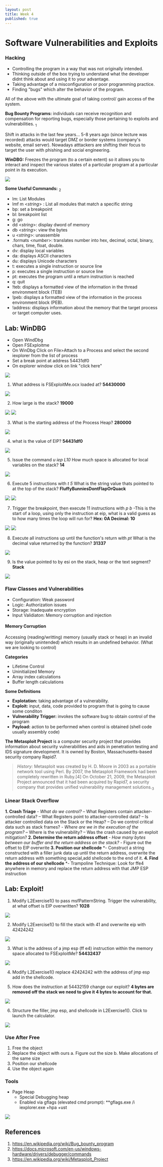 ```yaml
---
layout: post
title: Week 4
published: true
---
```

# Software Vulnerabilities and Exploits
### Hacking
- Controlling the program in a way that was not originally intended. 
- Thinking outside of the box trying to understand what the developer didnt think about and using it to your advantage. 
- Taking advantage of a misconfiguration or poor programming practice.
- Finding "bugs" which alter the behavior of the program.

All of the above with the ultimate goal of taking control/ gain access of the system.

**Bug Bounty Programs:** individuals can receive recognition and compensation for reporting bugs, especially those pertaining to exploits and vulnerabilities. <sub>1</sub>

Shift in attacks in the last few years...
5-8 years ago (since lecture was recorded) attacks would target DMZ or border systems (company's website, email server). 
Nowadays atttackers are shifting their focus to target the user with phishing and social engineering. 

**WinDBG:** Freezes the program (to a certain extent) so it allows you to interact and inspect the various states of a particular program at a particular point in its execution.

<img src= "https://raw.githubusercontent.com/viscovin/viscovin.github.io/master/images/windbg.JPG">

**Some Useful Commands:** <sub>2</sub>
- lm: List Modules
- lmf m <*string*> : List all modules that match a specific string
- bp: set a breakpoint 
- bl: breakpoint list
- g: go
- dd <*string*>: display dword of memory 
- db <*string*>: view the bytes
- u <*string*>: unassemble
- .formats <*number*>: translates number into hex, decimal, octal, binary, chars, time, float, double. 
- dv: display local variables
- da: displays ASCII characters
- du: displays Unicode characters
- t: executes a single instruction or source line
- p: executes a single instruction  or source line
- pt: executes the program until a return instruction is reached
- q: quit
- !teb: displays a formatted view of the information in the thread environment block (TEB) 
- !peb: displays a formatted view of the information in the process environment block (PEB).
- !address: displays information about the memory that the target process or target computer uses.

## Lab: WinDBG

- Open WindDbg
- Open FSExploitme 
- On WinDbg Click on File>Attach to a Process  and select the second iexplorer from the list of process  
- Set a break point at address 54431df0
- On explorer window click on link "click here"

<img src= "https://raw.githubusercontent.com/viscovin/viscovin.github.io/master/images/labScreenshot1.JPG">

1. What address is FSExploitMe.ocx loaded at? 
**54430000**
<img src= "https://raw.githubusercontent.com/viscovin/viscovin.github.io/master/images/Q1.JPG">

2. How large is the stack?
**19000**
<img src= "https://raw.githubusercontent.com/viscovin/viscovin.github.io/master/images/Q2_2.JPG">
<img src= "https://raw.githubusercontent.com/viscovin/viscovin.github.io/master/images/Q2_1.JPG">

3. What is the starting address of the Process Heap?
**280000**
<img src= "https://raw.githubusercontent.com/viscovin/viscovin.github.io/master/images/Q3.JPG">

4. what is the value of EIP?
**54431df0**
<img src= "https://raw.githubusercontent.com/viscovin/viscovin.github.io/master/images/Q4.JPG">

5. Issue the command *u iep L10* How much space is allocated for local variables on the stack?
**14**
<img src= "https://raw.githubusercontent.com/viscovin/viscovin.github.io/master/images/Q5.JPG">

6. Execute 5 instructions with *t 5* What is the string value thats pointed to at the top of the stack?
**FluffyBunniesDontFlapOrQuack**
<img src= "https://raw.githubusercontent.com/viscovin/viscovin.github.io/master/images/Q6.JPG">
<img src= "https://raw.githubusercontent.com/viscovin/viscovin.github.io/master/images/Q6_2.JPG">

7. Trigger the breakpoint, then execute 11 instructions with *p b* -This is the start of a loop, using only the instruction at eip, what is a valid guess as to how many times the loop will run for?
**Hex: 0A     Decimal: 10**
<img src= "https://raw.githubusercontent.com/viscovin/viscovin.github.io/master/images/Q7.JPG">
<img src= "https://raw.githubusercontent.com/viscovin/viscovin.github.io/master/images/Q7_2.JPG">

8. Execute all instructions up until the function's return with *pt* What is the decimal value returned by the function?
**31337**
<img src= "https://raw.githubusercontent.com/viscovin/viscovin.github.io/master/images/Q8.JPG">

9. Is the value pointed to by esi on the stack, heap or the text segment?
**Stack**
<img src= "https://raw.githubusercontent.com/viscovin/viscovin.github.io/master/images/Q9.JPG">

### Flaw Classes and Vulnerabilities
- Configuration: Weak password
- Logic: Authorization issues
- Storage: Inadequate encryption
- Input Validiaton: Memory corruption and injection

#### Memory Corruption 
Accessing (reading/writting) memory (usually stack or heap) in an invalid way (originally unintended) which results in an undefined behavior. (What we are looking to control)

**Categories**
- Lifetime Control
- Uninitialized Memory
- Array index calculations
- Buffer length calculations

**Some Definitions**
- **Explotation:** taking advantage of a vulnerability.
- **Exploit:** input, data, code provided to program that is going to cause some conditon
- **Vulnerability Trigger:** invokes the software bug to obtain control of the program
- **Payload:** action to be performed when control is obtained (shell code usually assembly code) 

**The Metasploit Project** is a computer security project that provides information about security vulnerabilities and aids in penetration testing and IDS signature development. It is owned by Boston, Massachusetts-based security company Rapid7.

>*History:* Metasploit was created by H. D. Moore in 2003 as a portable network tool using Perl. By 2007, the Metasploit Framework had been completely rewritten in Ruby.[4] On October 21, 2009, the Metasploit Project announced that it had been acquired by Rapid7, a security company that provides unified vulnerability management solutions.<sub>3</sub>

### Linear Stack Overflow 
**1. Crash Triage**
*- What do we control?*
    – What Registers contain attacker-controlled data?
    – What Registers point to attacker-controlled data?
    – Is attacker controlled data on the Stack or the Heap?
    – Do we control critical data such as stack frames?
*- Where are we in the execution of the program?* 
    – Where is the vulnerability?
    – Was the crash caused by an exploit mitigation?
**2. Determine the return address offset**
*- How many bytes between our buffer and the return address on the stack?*
    - Figure out the offset to EIP overwrite 
**3. Position our shellcode**
*- Construct a string constructed with a filler junk data up until the return address, overwrite the return address with something special,add shellcode to the end of it. 
**4. Find the address of our shellcode**
*- Trampoline Technique: Look for ffe4 anywhere in memory and replace the return address with that JMP ESP instruction

## Lab: Exploit!
1. Modify L2Exercise1() to pass msfPatternString. Trigger the vulnerability, at what offset is EIP overwritten?
**1028**

<img src= "https://raw.githubusercontent.com/viscovin/viscovin.github.io/master/images/Lab2_Q1.JPG">

2. Modify L2Exercise1() to fill the stack with 41 and overwrite eip with 42424242

<img src= "https://raw.githubusercontent.com/viscovin/viscovin.github.io/master/images/Lab2_Q2.JPG">

3. What is the address  of a jmp esp (ff e4) instruction within the memory space allocated to FSExploitMe?
**54432437**

<img src= "https://raw.githubusercontent.com/viscovin/viscovin.github.io/master/images/Lab2_Q3.JPG">

4. Modify L2Exercise1() replace 42424242 with the address of jmp esp add in the shellcode.

5. How does the instruction at  54432159 change our exploit?
**4 bytes are removed off the stack we need to give it 4 bytes to account for that.**

<img src= "https://raw.githubusercontent.com/viscovin/viscovin.github.io/master/images/Lab2_Q5.JPG">

6. Structure the filler, jmp esp, and shellcode in  L2Exercise1(). Click to launch the calculator.

<img src= "https://raw.githubusercontent.com/viscovin/viscovin.github.io/master/images/Lab2_Q6.JPG">

### Use After Free
1. Free the object
2. Replace the object with ours
    a. Figure out the size
    b. Make allocations of the same size
3. Position our shellcode
4. Use the object again

### Tools
- Page Heap 
    - Special Debugging heap
    - Enabled via gflags (elevated cmd prompt):
      **gflags.exe /i iexplorer.exe +hpa +ust
      
<img src= "https://raw.githubusercontent.com/viscovin/viscovin.github.io/master/images/toolz.JPG">   
      
## References
1. https://en.wikipedia.org/wiki/Bug_bounty_program
2. https://docs.microsoft.com/en-us/windows-hardware/drivers/debugger/commands
3. https://en.wikipedia.org/wiki/Metasploit_Project
